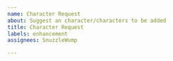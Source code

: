 ```yaml
---
name: Character Request
about: Suggest an character/characters to be added
title: Character Request
labels: enhancement
assignees: SnuzzleWump

---
```



